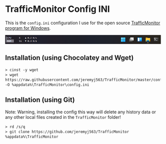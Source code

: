 # TrafficMonitor Config INI
This is the `config.ini` configuration I use for the open source [TrafficMonitor program for Windows](https://github.com/zhongyang219/TrafficMonitor).

![traffic-monitor-example](example.png "example")

## Installation (using Chocolatey and Wget)
```
> cinst -y wget
> wget https://raw.githubusercontent.com/jeremyj563/TrafficMonitor/master/config.ini -O %appdata%\TrafficMonitor\config.ini
```

## Installation (using Git)
Note: Warning, installing the config this way will delete any history data or any other local files created in the `TrafficMonitor` folder!
```
> rd /s/q 
> git clone https://github.com/jeremyj563/TrafficMonitor %appdata%\TrafficMonitor
```